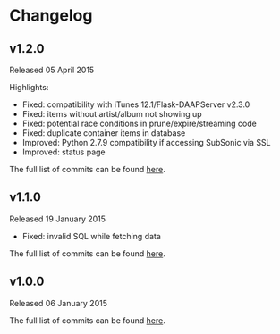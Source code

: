 # Changelog

## v1.2.0
Released 05 April 2015

Highlights:
* Fixed: compatibility with iTunes 12.1/Flask-DAAPServer v2.3.0
* Fixed: items without artist/album not showing up
* Fixed: potential race conditions in prune/expire/streaming code
* Fixed: duplicate container items in database
* Improved: Python 2.7.9 compatibility if accessing SubSonic via SSL
* Improved: status page

The full list of commits can be found [here](https://github.com/basilfx/flask-daapserver/compare/v1.1.0...v1.2.0).

## v1.1.0
Released 19 January 2015

* Fixed: invalid SQL while fetching data

The full list of commits can be found [here](https://github.com/basilfx/flask-daapserver/compare/v1.0.0...v1.1.0).

## v1.0.0
Released 06 January 2015

The full list of commits can be found [here](https://github.com/basilfx/flask-daapserver/compare/69dad8031f0b80675b4e37fabea3b2b0dc878278...v1.0.0).